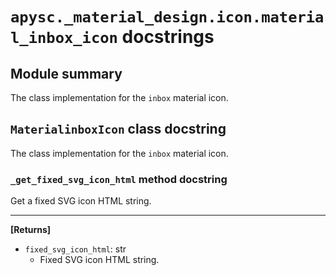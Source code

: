 # `apysc._material_design.icon.material_inbox_icon` docstrings

## Module summary

The class implementation for the `inbox` material icon.

## `MaterialinboxIcon` class docstring

The class implementation for the `inbox` material icon.

### `_get_fixed_svg_icon_html` method docstring

Get a fixed SVG icon HTML string.<hr>

**[Returns]**

- `fixed_svg_icon_html`: str
  - Fixed SVG icon HTML string.
